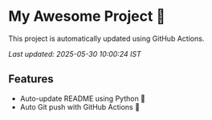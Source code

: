 # My Awesome Project 🚀

This project is automatically updated using GitHub Actions.

_Last updated: 2025-05-30 10:00:24 IST_

## Features
- Auto-update README using Python 🐍
- Auto Git push with GitHub Actions 🤖
